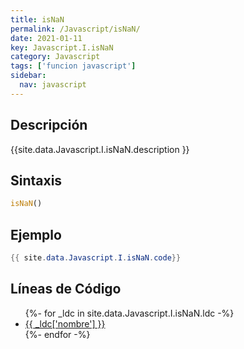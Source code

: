 ```yaml
---
title: isNaN
permalink: /Javascript/isNaN/
date: 2021-01-11
key: Javascript.I.isNaN
category: Javascript
tags: ['funcion javascript']
sidebar: 
  nav: javascript
---
```


## Descripción
{{site.data.Javascript.I.isNaN.description }}

## Sintaxis
~~~javascript
isNaN()
~~~

## Ejemplo
~~~java
{{ site.data.Javascript.I.isNaN.code}}
~~~

## Líneas de Código
<ul>
{%- for _ldc in site.data.Javascript.I.isNaN.ldc -%}
   <li>
       <a href="{{_ldc['url'] }}">{{ _ldc['nombre'] }}</a>
   </li>
{%- endfor -%}
</ul>
